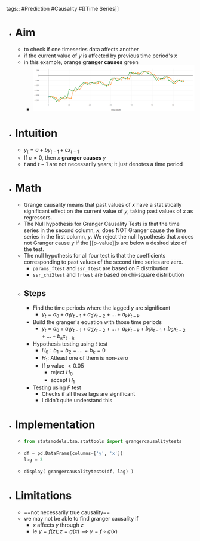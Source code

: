 tags:: #Prediction #Causality #[[Time Series]]

- # Aim
	- to check if one timeseries data affects another
	- if the current value of $y$ is affected by previous time period's $x$
	- in this example, orange **granger causes** green
		- ![granger.png](../assets/granger_1650024720848_0.png)
- # Intuition
	- $y_t = a + b y_{t-1} + c x_{t-1}$
	- If $c \ne 0$, then $x$ **granger causes** $y$
	- $t$ and $t-1$ are not necessarily years; it just denotes a time period
- # Math
	- Grange causality means that past values of $x$ have a statistically significant effect on the current value of $y$, taking past values of $x$ as regressors.
	- The Null hypothesis for Granger Causality Tests is that the time series in the second column, $x$, does NOT Granger cause the time series in the first column, $y$. We reject the null hypothesis that $x$ does not Granger cause $y$ if the [[p-value]]s are below a desired size of the test.
	- The null hypothesis for all four test is that the coefficients corresponding to past values of the second time series are zero.
		- `params_ftest` and `ssr_ftest` are based on F distribution
		- `ssr_chi2test` and `lrtest` are based on chi-square distribution
	- ## Steps
		- Find the time periods where the lagged $y$ are significant
			- $y_t = a_0 + a_1 y_{t-1} + a_2 y_{t-2} + \dots + a_k y_{t-k}$
		- Build the granger's equation with those time periods
			- $y_t = a_0 + a_1 y_{t-1} + a_2 y_{t-2} + \dots + a_k y_{t-k} + b_1 x_{t-1} + b_2 x_{t-2} + \dots + b_k x_{t-k}$
		- Hypothesis testing using $t$ test
			- $H_0: b_1 = b_2 = \dots = b_k = 0$
			- $H_1:$ Atleast one of them is non-zero
			- If $p$ value $< 0.05$
				- reject $H_0$
				- accept $H_1$
		- Testing using $F$ test
			- Checks if all these lags are significant
			- I didn't quite understand this
- # Implementation
	- ```python
	  from statsmodels.tsa.stattools import grangercausalitytests
	  ```
	- ```python
	  df = pd.DataFrame(columns=['y', 'x'])
	  lag = 3
	  ```
	- ```python
	  display( grangercausalitytests(df, lag) )
	  ```
- # Limitations
	- ==not necessarily true causality==
	- we may not be able to find granger causality if
		- $x$ affects $y$ through $z$
		- ie $y = f(z); z = g(x) \implies y = f \circ g(x)$